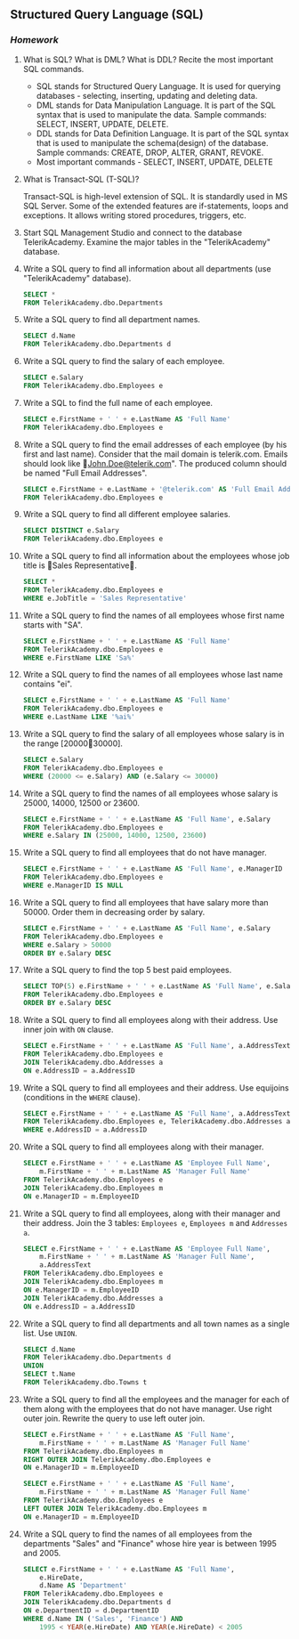 ## Structured Query Language (SQL)
### _Homework_

1.	What is SQL? What is DML? What is DDL? Recite the most important SQL commands.

    * SQL stands for Structured Query Language. It is used for querying databases - selecting, inserting, updating and deleting data.
    * DML stands for Data Manipulation Language. It is part of the SQL syntax that is used to manipulate the data. Sample commands: SELECT, INSERT, UPDATE, DELETE.
    * DDL stands for Data Definition Language. It is part of the SQL syntax that is used to manipulate the schema(design) of the database. Sample commands: CREATE, DROP, ALTER, GRANT, REVOKE.
    * Most important commands - SELECT, INSERT, UPDATE, DELETE

2.	What is Transact-SQL (T-SQL)?

    Transact-SQL is high-level extension of SQL. It is standardly used in MS SQL Server. Some of the extended features are if-statements, loops and exceptions. It allows writing stored procedures, triggers, etc.

3.	Start SQL Management Studio and connect to the database TelerikAcademy. Examine the major tables in the "TelerikAcademy" database.

4.	Write a SQL query to find all information about all departments (use "TelerikAcademy" database).

    ```SQL
    SELECT * 
    FROM TelerikAcademy.dbo.Departments
    ```


5.	Write a SQL query to find all department names.

    ```SQL
    SELECT d.Name 
    FROM TelerikAcademy.dbo.Departments d
    ```

6.	Write a SQL query to find the salary of each employee.

    ```SQL
    SELECT e.Salary 
    FROM TelerikAcademy.dbo.Employees e
    ```
    
7.	Write a SQL to find the full name of each employee.
    
    ```SQL
    SELECT e.FirstName + ' ' + e.LastName AS 'Full Name' 
    FROM TelerikAcademy.dbo.Employees e
    ```
    
8.	Write a SQL query to find the email addresses of each employee (by his first and last name). Consider that the mail domain is telerik.com. Emails should look like John.Doe@telerik.com". The produced column should be named "Full Email Addresses".

    ```SQL
    SELECT e.FirstName + e.LastName + '@telerik.com' AS 'Full Email Addresses'
    FROM TelerikAcademy.dbo.Employees e
    ```
    
9.	Write a SQL query to find all different employee salaries.

    ```SQL
    SELECT DISTINCT e.Salary 
    FROM TelerikAcademy.dbo.Employees e
    ```
    
10.	Write a SQL query to find all information about the employees whose job title is Sales Representative.
    
    ```SQL
    SELECT *
    FROM TelerikAcademy.dbo.Employees e
    WHERE e.JobTitle = 'Sales Representative'
    ```
11.	Write a SQL query to find the names of all employees whose first name starts with "SA".

    ```SQL
    SELECT e.FirstName + ' ' + e.LastName AS 'Full Name'
    FROM TelerikAcademy.dbo.Employees e
    WHERE e.FirstName LIKE 'Sa%'
    ```
    
12.	Write a SQL query to find the names of all employees whose last name contains "ei".

    ```SQL
    SELECT e.FirstName + ' ' + e.LastName AS 'Full Name'
    FROM TelerikAcademy.dbo.Employees e
    WHERE e.LastName LIKE '%ai%'
    ```

13.	Write a SQL query to find the salary of all employees whose salary is in the range [2000030000].

    ```SQL
    SELECT e.Salary
    FROM TelerikAcademy.dbo.Employees e
    WHERE (20000 <= e.Salary) AND (e.Salary <= 30000)
    ```

14.	Write a SQL query to find the names of all employees whose salary is 25000, 14000, 12500 or 23600.

    ```SQL
    SELECT e.FirstName + ' ' + e.LastName AS 'Full Name', e.Salary
    FROM TelerikAcademy.dbo.Employees e
    WHERE e.Salary IN (25000, 14000, 12500, 23600)
    ```
    
15.	Write a SQL query to find all employees that do not have manager.

    ```SQL
    SELECT e.FirstName + ' ' + e.LastName AS 'Full Name', e.ManagerID
    FROM TelerikAcademy.dbo.Employees e
    WHERE e.ManagerID IS NULL
    ```
    
16.	Write a SQL query to find all employees that have salary more than 50000. Order them in decreasing order by salary.

    ```SQL
    SELECT e.FirstName + ' ' + e.LastName AS 'Full Name', e.Salary
    FROM TelerikAcademy.dbo.Employees e
    WHERE e.Salary > 50000
    ORDER BY e.Salary DESC
    ```
    
17.	Write a SQL query to find the top 5 best paid employees.

    ```SQL
    SELECT TOP(5) e.FirstName + ' ' + e.LastName AS 'Full Name', e.Salary
    FROM TelerikAcademy.dbo.Employees e
    ORDER BY e.Salary DESC
    ```

18.	Write a SQL query to find all employees along with their address. Use inner join with `ON` clause.

    ```SQL
    SELECT e.FirstName + ' ' + e.LastName AS 'Full Name', a.AddressText
    FROM TelerikAcademy.dbo.Employees e
	JOIN TelerikAcademy.dbo.Addresses a
	ON e.AddressID = a.AddressID
    ```
    
19.	Write a SQL query to find all employees and their address. Use equijoins (conditions in the `WHERE` clause).

    ```SQL
    SELECT e.FirstName + ' ' + e.LastName AS 'Full Name', a.AddressText
    FROM TelerikAcademy.dbo.Employees e, TelerikAcademy.dbo.Addresses a
	WHERE e.AddressID = a.AddressID
    ```
    
20.	Write a SQL query to find all employees along with their manager.

    ```SQL
    SELECT e.FirstName + ' ' + e.LastName AS 'Employee Full Name', 
		m.FirstName + ' ' + m.LastName AS 'Manager Full Name'
    FROM TelerikAcademy.dbo.Employees e 
    JOIN TelerikAcademy.dbo.Employees m
	ON e.ManagerID = m.EmployeeID
    ```
    
21.	Write a SQL query to find all employees, along with their manager and their address. Join the 3 tables: `Employees e`, `Employees m` and `Addresses a`.

    ```SQL
    SELECT e.FirstName + ' ' + e.LastName AS 'Employee Full Name', 
		m.FirstName + ' ' + m.LastName AS 'Manager Full Name',
		a.AddressText
    FROM TelerikAcademy.dbo.Employees e 
	JOIN TelerikAcademy.dbo.Employees m
	ON e.ManagerID = m.EmployeeID
	JOIN TelerikAcademy.dbo.Addresses a
	ON e.AddressID = a.AddressID

    ```
    
22.	Write a SQL query to find all departments and all town names as a single list. Use `UNION`.

    ```SQL
    SELECT d.Name
    FROM TelerikAcademy.dbo.Departments d
    UNION
    SELECT t.Name
    FROM TelerikAcademy.dbo.Towns t
    ```
23.	Write a SQL query to find all the employees and the manager for each of them along with the employees that do not have manager. Use right outer join. Rewrite the query to use left outer join.

    ```SQL
    SELECT e.FirstName + ' ' + e.LastName AS 'Full Name',
		m.FirstName + ' ' + m.LastName AS 'Manager Full Name'
	FROM TelerikAcademy.dbo.Employees m
	RIGHT OUTER JOIN TelerikAcademy.dbo.Employees e
	ON e.ManagerID = m.EmployeeID
    ```

    ```SQL
    SELECT e.FirstName + ' ' + e.LastName AS 'Full Name',
		m.FirstName + ' ' + m.LastName AS 'Manager Full Name'
	FROM TelerikAcademy.dbo.Employees e
	LEFT OUTER JOIN TelerikAcademy.dbo.Employees m
	ON e.ManagerID = m.EmployeeID
    ```
    
24.	Write a SQL query to find the names of all employees from the departments "Sales" and "Finance" whose hire year is between 1995 and 2005.

    ```SQL
    SELECT e.FirstName + ' ' + e.LastName AS 'Full Name', 
		e.HireDate, 
		d.Name AS 'Department'
	FROM TelerikAcademy.dbo.Employees e
    JOIN TelerikAcademy.dbo.Departments d
    ON e.DepartmentID = d.DepartmentID
	WHERE d.Name IN ('Sales', 'Finance') AND
		1995 < YEAR(e.HireDate) AND YEAR(e.HireDate) < 2005
    ```
